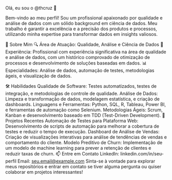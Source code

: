 Olá, eu sou o @thcruz 👋


Bem-vindo ao meu perfil! Sou um profissional apaixonado por qualidade e análise de dados com um sólido background em ciência de dados. Meu trabalho é garantir a excelência e a precisão dos produtos e processos, utilizando minha expertise para transformar dados em insights valiosos.

🚀 Sobre Mim
🔍 Área de Atuação: Qualidade, Análise e Ciência de Dados
💼 Experiência: Profissional com experiência significativa na área de qualidade e análise de dados, com um histórico comprovado de otimização de processos e desenvolvimento de soluções baseadas em dados.
📊 Especialidades: Análise de dados, automação de testes, metodologias ágeis, e visualização de dados.

🛠️ Habilidades
Qualidade de Software: Testes automatizados, testes de integração, e metodologias de controle de qualidade.
Análise de Dados: Limpeza e transformação de dados, modelagem estatística, e criação de dashboards.
Linguagens e Ferramentas: Python, SQL, R, Tableau, Power BI, e ferramentas de automação como Selenium.
Metodologias Ágeis: Scrum, Kanban e desenvolvimento baseado em TDD (Test-Driven Development).
🌟 Projetos Recentes
Automação de Testes para Plataforma Web: Desenvolvimento de scripts de automação para melhorar a cobertura de testes e reduzir o tempo de execução.
Dashboard de Análise de Vendas: Criação de visualizações interativas para análise de tendências de vendas e comportamento do cliente.
Modelo Preditivo de Churn: Implementação de um modelo de machine learning para prever a retenção de clientes e reduzir taxas de churn.
📫 Entre em Contato
LinkedIn: linkedin.com/in/seu-perfil
Email: seu.email@example.com
Sinta-se à vontade para explorar meus repositórios e entrar em contato se tiver alguma pergunta ou quiser colaborar em projetos interessantes!


